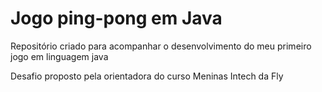 # Jogo ping-pong em Java
Repositório criado para acompanhar o desenvolvimento do meu primeiro jogo em linguagem java

Desafio proposto pela orientadora do curso Meninas Intech da Fly 
